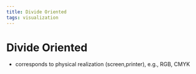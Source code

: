 ```yaml
---
title: Divide Oriented
tags: visualization
---
```


# Divide Oriented
- corresponds to physical realization (screen,printer), e.g., RGB, CMYK
























































